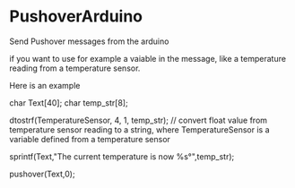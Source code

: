 PushoverArduino
===============

Send Pushover messages from the arduino

if you want to use for example a vaiable in the message, like a temperature reading from a temperature sensor.

Here is an example

char Text[40];
char temp_str[8];

dtostrf(TemperatureSensor, 4, 1, temp_str); // convert float value from temperature sensor reading to a string, where TemperatureSensor is a variable defined from a temperature sensor

sprintf(Text,"The current temperature is now %s°",temp_str);

pushover(Text,0);

